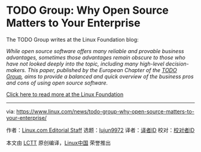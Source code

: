 [#]: collector: (lujun9972)
[#]: translator: ( )
[#]: reviewer: ( )
[#]: publisher: ( )
[#]: url: ( )
[#]: subject: (TODO Group: Why Open Source Matters to Your Enterprise)
[#]: via: (https://www.linux.com/news/todo-group-why-open-source-matters-to-your-enterprise/)
[#]: author: (Linux.com Editorial Staff https://www.linux.com/author/linuxdotcom/)

TODO Group: Why Open Source Matters to Your Enterprise
======

The TODO Group writes at the Linux Foundation blog:

_While open source software offers many reliable and provable business advantages, sometimes those advantages remain obscure to those who have not looked deeply into the topic, including many high-level decision-makers. This paper, published by the European Chapter of the [TODO Group][1], aims to provide a balanced and quick overview of the business pros and cons of using open source software._

[Click here to read more at the Linux Foundation][2]

--------------------------------------------------------------------------------

via: https://www.linux.com/news/todo-group-why-open-source-matters-to-your-enterprise/

作者：[Linux.com Editorial Staff][a]
选题：[lujun9972][b]
译者：[译者ID](https://github.com/译者ID)
校对：[校对者ID](https://github.com/校对者ID)

本文由 [LCTT](https://github.com/LCTT/TranslateProject) 原创编译，[Linux中国](https://linux.cn/) 荣誉推出

[a]: https://www.linux.com/author/linuxdotcom/
[b]: https://github.com/lujun9972
[1]: https://todogroup.org/
[2]: https://www.linuxfoundation.org/blog/2020/09/why-open-source-matters-to-your-enterprise/
